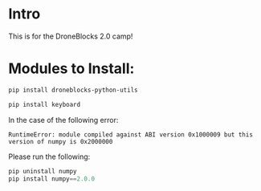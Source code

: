 # Intro

This is for the DroneBlocks 2.0 camp!


# Modules to Install:

```bash
pip install droneblocks-python-utils
```

```bash
pip install keyboard
```

In the case of the following error:
```text
RuntimeError: module compiled against ABI version 0x1000009 but this version of numpy is 0x2000000
```

Please run the following:

```Python
pip uninstall numpy
pip install numpy==2.0.0
```
